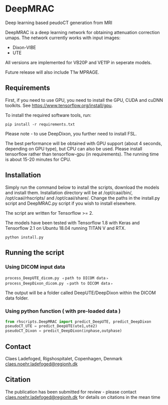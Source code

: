 ﻿# DeepMRAC
Deep learning based peudoCT generation from MRI

DeepMRAC is a deep learning network for obtaining attenuation correction umaps. The network currently works with input images:
 - Dixon-VIBE
 - UTE

All versions are implemented for VB20P and VE11P in seperate models.

Future release will also include T1w MPRAGE. 

## Requirements
First, if you need to use GPU, you need to install the GPU, CUDA and cuDNN toolkits. See https://www.tensorflow.org/install/gpu.

To install the required software tools, run:

```
pip install -r requirements.txt
```

Please note - to use DeepDixon, you further need to install FSL.

The best performance will be obtained with GPU support (about 4 seconds, depending on GPU type), but CPU can also be used. Please install tensorflow rather than tensorflow-gpu (in requirements). The running time is about 15-20 minutes for CPU.

## Installation
Simply run the command below to install the scripts, download the models and install them. Installation directory will be at /opt/caai/bin/, /opt/caai/rhscripts/ and /opt/caai/share/.
Change the paths in the install.py script and DeepMRAC.py script if you wish to install elsewhere.

The script are written for Tensorflow >= 2.

The models have been tested with Tensorflow 1.8 with Keras and Tensorflow 2.1 on Ubuntu 18.04 running TITAN V and RTX.

``
python install.py
``

## Running the script

### Using DICOM input data
```
process_DeepUTE_dicom.py ﹤path to DICOM data﹥
process_DeepDixon_dicom.py ﹤path to DICOM data﹥
```

The output will be a folder called DeepUTE/DeepDixon within the DICOM data folder.

### Using python function ( with pre-loaded data )
```python
from rhscripts.DeepMRAC import predict_DeepUTE, predict_DeepDixon
pseudoCT_UTE = predict_DeepUTE(ute1,ute2)
pseudoCT_Dixon = predict_DeepDixon(inphase,outphase)
```

## Contact
Claes Ladefoged, Rigshospitalet, Copenhagen, Denmark
claes.noehr.ladefoged@regionh.dk

## Citation
The publication has been submitted for review - please contact claes.noehr.ladefoged@regionh.dk for details on citations in the mean time